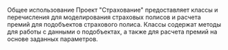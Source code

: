 Общее использование
Проект "Страхование" предоставляет классы и перечисления для моделирования страховых полисов 
и расчета премий для подобъектов страхового полиса. Классы содержат методы для работы с 
данными о подобъектах, а также для расчета премий на основе заданных параметров.
